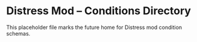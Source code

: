 # Distress Mod – Conditions Directory

This placeholder file marks the future home for Distress mod condition schemas.
